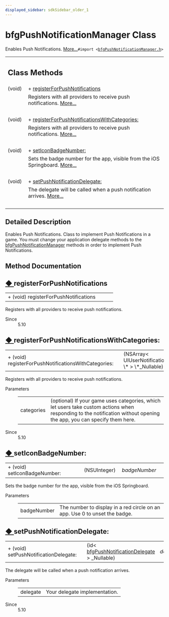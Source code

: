 ```yaml
---
displayed_sidebar: sdkSidebar_older_1
---
```

# bfgPushNotificationManager Class 

<div class="contents">Enables Push Notifications.    <a href="interfacebfg_push_notification_manager.html#details">More...</a><code>#import &lt;<a class="el" href="bfg_push_notification_manager_8h_source.html">bfgPushNotificationManager.h</a>&gt;</code><table class="memberdecls"><tr class="heading"><td colspan="2"><h2 class="groupheader"><a id="pub-static-methods" name="pub-static-methods"></a> Class Methods</h2></td></tr><tr class="memitem:adc8ef2d435b41dc5403e5d082fb064a1"><td class="memItemLeft" align="right" valign="top">(void)&#160;</td><td class="memItemRight" valign="bottom">+ <a class="el" href="interfacebfg_push_notification_manager.html#adc8ef2d435b41dc5403e5d082fb064a1">registerForPushNotifications</a></td></tr><tr class="memdesc:adc8ef2d435b41dc5403e5d082fb064a1"><td class="mdescLeft">&#160;</td><td class="mdescRight">Registers with all providers to receive push notifications.  <a href="interfacebfg_push_notification_manager.html#adc8ef2d435b41dc5403e5d082fb064a1">More...</a><br /></td></tr><tr class="separator:adc8ef2d435b41dc5403e5d082fb064a1"><td class="memSeparator" colspan="2">&#160;</td></tr><tr class="memitem:a9e56bf5f669bbd53070ccc5fccf24d33"><td class="memItemLeft" align="right" valign="top">(void)&#160;</td><td class="memItemRight" valign="bottom">+ <a class="el" href="interfacebfg_push_notification_manager.html#a9e56bf5f669bbd53070ccc5fccf24d33">registerForPushNotificationsWithCategories:</a></td></tr><tr class="memdesc:a9e56bf5f669bbd53070ccc5fccf24d33"><td class="mdescLeft">&#160;</td><td class="mdescRight">Registers with all providers to receive push notifications.  <a href="interfacebfg_push_notification_manager.html#a9e56bf5f669bbd53070ccc5fccf24d33">More...</a><br /></td></tr><tr class="separator:a9e56bf5f669bbd53070ccc5fccf24d33"><td class="memSeparator" colspan="2">&#160;</td></tr><tr class="memitem:a5ca7d613a7b55fde586205b32e3be2ad"><td class="memItemLeft" align="right" valign="top">(void)&#160;</td><td class="memItemRight" valign="bottom">+ <a class="el" href="interfacebfg_push_notification_manager.html#a5ca7d613a7b55fde586205b32e3be2ad">setIconBadgeNumber:</a></td></tr><tr class="memdesc:a5ca7d613a7b55fde586205b32e3be2ad"><td class="mdescLeft">&#160;</td><td class="mdescRight">Sets the badge number for the app, visible from the iOS Springboard.  <a href="interfacebfg_push_notification_manager.html#a5ca7d613a7b55fde586205b32e3be2ad">More...</a><br /></td></tr><tr class="separator:a5ca7d613a7b55fde586205b32e3be2ad"><td class="memSeparator" colspan="2">&#160;</td></tr><tr class="memitem:a87d7868876e47a0e378940b48b646dd8"><td class="memItemLeft" align="right" valign="top">(void)&#160;</td><td class="memItemRight" valign="bottom">+ <a class="el" href="interfacebfg_push_notification_manager.html#a87d7868876e47a0e378940b48b646dd8">setPushNotificationDelegate:</a></td></tr><tr class="memdesc:a87d7868876e47a0e378940b48b646dd8"><td class="mdescLeft">&#160;</td><td class="mdescRight">The delegate will be called when a push notification arrives.  <a href="interfacebfg_push_notification_manager.html#a87d7868876e47a0e378940b48b646dd8">More...</a><br /></td></tr><tr class="separator:a87d7868876e47a0e378940b48b646dd8"><td class="memSeparator" colspan="2">&#160;</td></tr></table><a name="details" id="details"></a><h2 class="groupheader">Detailed Description</h2><div class="textblock">Enables Push Notifications. Class to implement Push Notifications in a game. You must change your application delegate methods to the <a class="el" href="interfacebfg_push_notification_manager.html" title="Enables Push Notifications.">bfgPushNotificationManager</a> methods in order to implement Push Notifications. </div><h2 class="groupheader">Method Documentation</h2><a id="adc8ef2d435b41dc5403e5d082fb064a1" name="adc8ef2d435b41dc5403e5d082fb064a1"></a><h2 class="memtitle"><span class="permalink"><a href="#adc8ef2d435b41dc5403e5d082fb064a1">&#9670;&nbsp;</a></span>registerForPushNotifications</h2><div class="memitem"><div class="memproto"><table class="memname"><tr><td class="memname">+ (void) registerForPushNotifications </td><td></td><td class="paramname"></td><td></td></tr></table></div><div class="memdoc">Registers with all providers to receive push notifications. <dl class="section since"><dt>Since</dt><dd>5.10 </dd></dl></div></div><a id="a9e56bf5f669bbd53070ccc5fccf24d33" name="a9e56bf5f669bbd53070ccc5fccf24d33"></a><h2 class="memtitle"><span class="permalink"><a href="#a9e56bf5f669bbd53070ccc5fccf24d33">&#9670;&nbsp;</a></span>registerForPushNotificationsWithCategories:</h2><div class="memitem"><div class="memproto"><table class="memname"><tr><td class="memname">+ (void) registerForPushNotificationsWithCategories: </td><td></td><td class="paramtype">(NSArray&lt; UIUserNotificationCategory \* &gt; \*_Nullable)&#160;</td><td class="paramname"><em>categories</em></td><td></td></tr></table></div><div class="memdoc">Registers with all providers to receive push notifications. <dl class="params"><dt>Parameters</dt><dd><table class="params"><tr><td class="paramname">categories</td><td>(optional) If your game uses categories, which let users take custom actions when responding to the notification without opening the app, you can specify them here.</td></tr></table></dd></dl><dl class="section since"><dt>Since</dt><dd>5.10 </dd></dl></div></div><a id="a5ca7d613a7b55fde586205b32e3be2ad" name="a5ca7d613a7b55fde586205b32e3be2ad"></a><h2 class="memtitle"><span class="permalink"><a href="#a5ca7d613a7b55fde586205b32e3be2ad">&#9670;&nbsp;</a></span>setIconBadgeNumber:</h2><div class="memitem"><div class="memproto"><table class="memname"><tr><td class="memname">+ (void) setIconBadgeNumber: </td><td></td><td class="paramtype">(NSUInteger)&#160;</td><td class="paramname"><em>badgeNumber</em></td><td></td></tr></table></div><div class="memdoc">Sets the badge number for the app, visible from the iOS Springboard. <dl class="params"><dt>Parameters</dt><dd><table class="params"><tr><td class="paramname">badgeNumber</td><td>The number to display in a red circle on an app. Use 0 to unset the badge. </td></tr></table></dd></dl></div></div><a id="a87d7868876e47a0e378940b48b646dd8" name="a87d7868876e47a0e378940b48b646dd8"></a><h2 class="memtitle"><span class="permalink"><a href="#a87d7868876e47a0e378940b48b646dd8">&#9670;&nbsp;</a></span>setPushNotificationDelegate:</h2><div class="memitem"><div class="memproto"><table class="memname"><tr><td class="memname">+ (void) setPushNotificationDelegate: </td><td></td><td class="paramtype">(id&lt; <a class="el" href="protocolbfg_push_notification_delegate-p.html">bfgPushNotificationDelegate</a> &gt; _Nullable)&#160;</td><td class="paramname"><em>delegate</em></td><td></td></tr></table></div><div class="memdoc">The delegate will be called when a push notification arrives. <dl class="params"><dt>Parameters</dt><dd><table class="params"><tr><td class="paramname">delegate</td><td>Your delegate implementation.</td></tr></table></dd></dl><dl class="section since"><dt>Since</dt><dd>5.10 </dd></dl></div></div></div> 
